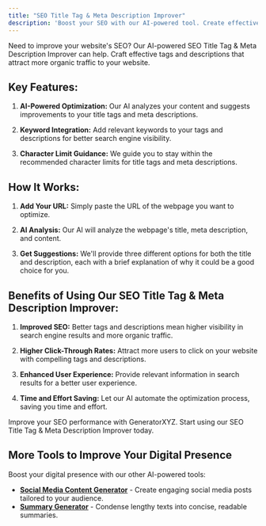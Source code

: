 ```yaml
---
title: "SEO Title Tag & Meta Description Improver"
description: 'Boost your SEO with our AI-powered tool. Create effective title tags and meta descriptions. Try it now!'
---
```


Need to improve your website's SEO? Our AI-powered SEO Title Tag & Meta Description Improver can help. Craft effective tags and descriptions that attract more organic traffic to your website.

## Key Features:

1. **AI-Powered Optimization:** Our AI analyzes your content and suggests improvements to your title tags and meta descriptions.

2. **Keyword Integration:** Add relevant keywords to your tags and descriptions for better search engine visibility.

3. **Character Limit Guidance:** We guide you to stay within the recommended character limits for title tags and meta descriptions.

## How It Works:

1. **Add Your URL:** Simply paste the URL of the webpage you want to optimize.

2. **AI Analysis:** Our AI will analyze the webpage's title, meta description, and content.

3. **Get Suggestions:** We'll provide three different options for both the title and description, each with a brief explanation of why it could be a good choice for you.

## Benefits of Using Our SEO Title Tag & Meta Description Improver:

1. **Improved SEO:** Better tags and descriptions mean higher visibility in search engine results and more organic traffic.

2. **Higher Click-Through Rates:** Attract more users to click on your website with compelling tags and descriptions.

3. **Enhanced User Experience:** Provide relevant information in search results for a better user experience.

4. **Time and Effort Saving:** Let our AI automate the optimization process, saving you time and effort.

Improve your SEO performance with GeneratorXYZ. Start using our SEO Title Tag & Meta Description Improver today.

## More Tools to Improve Your Digital Presence
Boost your digital presence with our other AI-powered tools:

* **[Social Media Content Generator](/generators/social-media)** - Create engaging social media posts tailored to your audience.
* **[Summary Generator](/generators/summarize)** - Condense lengthy texts into concise, readable summaries.

